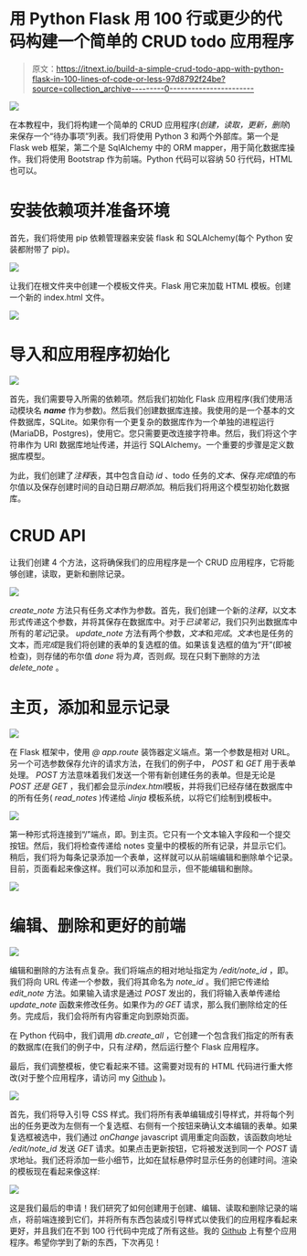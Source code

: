 # 用 Python Flask 用 100 行或更少的代码构建一个简单的 CRUD todo 应用程序

> 原文：<https://itnext.io/build-a-simple-crud-todo-app-with-python-flask-in-100-lines-of-code-or-less-97d8792f24be?source=collection_archive---------0----------------------->

![](img/f5fc83bda43317ba7f1840cebd6ace5b.png)

在本教程中，我们将构建一个简单的 CRUD 应用程序(*创建，读取，更新，删除*)来保存一个“待办事项”列表。我们将使用 Python 3 和两个外部库。第一个是 Flask web 框架，第二个是 SqlAlchemy 中的 ORM mapper，用于简化数据库操作。我们将使用 Bootstrap 作为前端。Python 代码可以容纳 50 行代码，HTML 也可以。

# 安装依赖项并准备环境

首先，我们将使用 pip 依赖管理器来安装 flask 和 SQLAlchemy(每个 Python 安装都附带了 pip)。

![](img/580a63b882874659e9b6d61aa2c1e695.png)

让我们在根文件夹中创建一个模板文件夹。Flask 用它来加载 HTML 模板。创建一个新的 index.html 文件。

![](img/8ae5a420658c014389ee2493ca95e2ff.png)

# 导入和应用程序初始化

![](img/a1f80196ae44b2c3370e90ecee199399.png)

首先，我们需要导入所需的依赖项。然后我们初始化 Flask 应用程序(我们使用活动模块名 *__name__* 作为参数)。然后我们创建数据库连接。我使用的是一个基本的文件数据库，SQLite。如果你有一个更复杂的数据库作为一个单独的进程运行(MariaDB，Postgres)，使用它。您只需要更改连接字符串。然后，我们将这个字符串作为 URI 数据库地址传递，并运行 SQLAlchemy。一个重要的步骤是定义数据库模型。

为此，我们创建了*注释*表，其中包含自动 *id* 、todo 任务的*文本*、保存*完成*值的布尔值以及保存创建时间的自动日期*日期添加*。稍后我们将用这个模型初始化数据库。

# CRUD API

让我们创建 4 个方法，这将确保我们的应用程序是一个 CRUD 应用程序，它将能够创建，读取，更新和删除记录。

![](img/78414512525375058a4df919f48f7e03.png)

*create_note* 方法只有任务*文本*作为参数。首先，我们创建一个新的*注释*，以文本形式传递这个参数，并将其保存在数据库中。对于*已读笔记*，我们只列出数据库中所有的*笔记*记录。 *update_note* 方法有两个参数，*文本*和*完成*。*文本*也是任务的文本，而*完成*是我们将创建的表单的复选框的值。如果该复选框的值为“开”(即被检查)，则存储的布尔值 *done* 将为*真*，否则*假*。现在只剩下删除的方法 *delete_note* 。

# 主页，添加和显示记录

![](img/ce837f97f930ec3e7653b4a04d5948fa.png)

在 Flask 框架中，使用 *@ app.route* 装饰器定义端点。第一个参数是相对 URL。另一个可选参数保存允许的请求方法，在我们的例子中， *POST* 和 *GET* 用于表单处理。 *POST* 方法意味着我们发送一个带有新创建任务的表单。但是无论是 *POST 还是 GET* ，我们都会显示*index.html*模板，并将我们已经存储在数据库中的所有任务( *read_notes* )传递给 *Jinja* 模板系统，以将它们绘制到模板中。

![](img/15504802db1d42b43c989819a6614233.png)

第一种形式将连接到“/”端点，即。到主页。它只有一个文本输入字段和一个提交按钮。然后，我们将检查传递给 notes 变量中的模板的所有记录，并显示它们。稍后，我们将为每条记录添加一个表单，这样就可以从前端编辑和删除单个记录。目前，页面看起来像这样。我们可以添加和显示，但不能编辑和删除。

![](img/b4d9e38dacec9f9f7897621dad3947fb.png)

# 编辑、删除和更好的前端

![](img/a6722440755d5dfcebed70daaf491332.png)

编辑和删除的方法有点复杂。我们将端点的相对地址指定为 */edit/note_id* ，即。我们将向 URL 传递一个参数，我们将其命名为 *note_id* 。我们把它传递给 *edit_note* 方法。如果输入请求是通过 *POST* 发出的，我们将输入表单传递给 *update_note* 函数来修改任务。如果作为*的 GET* 请求，那么我们删除给定的任务。完成后，我们会将所有内容重定向到原始页面。

在 Python 代码中，我们调用 *db.create_all* ，它创建一个包含我们指定的所有表的数据库(在我们的例子中，只有*注释*)，然后运行整个 Flask 应用程序。

最后，我们调整模板，使它看起来不错。这需要对现有的 HTML 代码进行重大修改(对于整个应用程序，请访问 my [Github](https://github.com/janjilecek/simple_python_flask_crud_todo_app) )。

![](img/b6ff2fe76e8f62abb8092d1b9bb262a8.png)

首先，我们将导入引导 CSS 样式。我们将所有表单编辑成引导样式，并将每个列出的任务更改为左侧有一个复选框、右侧有一个按钮来确认文本编辑的表单。如果复选框被选中，我们通过 *onChange* javascript 调用重定向函数，该函数向地址 */edit/note_id* 发送 *GET* 请求。如果点击更新按钮，它将被发送到同一个 *POST* 请求地址。我们还将添加一些小细节，比如在鼠标悬停时显示任务的创建时间。渲染的模板现在看起来像这样:

![](img/87bc600b3bcc251a6380e6a7eba9c6ec.png)

这是我们最后的申请！我们研究了如何创建用于创建、编辑、读取和删除记录的端点，将前端连接到它们，并将所有东西包装成引导样式以使我们的应用程序看起来更好，并且我们在不到 100 行代码中完成了所有这些。我的 [Github](https://github.com/janjilecek/simple_python_flask_crud_todo_app) 上有整个应用程序。希望你学到了新的东西，下次再见！